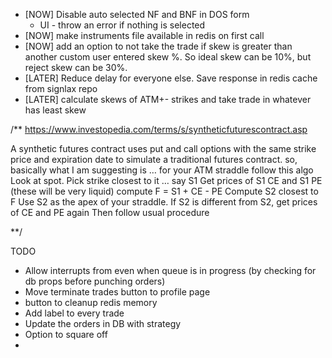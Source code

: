 - [NOW] Disable auto selected NF and BNF in DOS form
  - UI - throw an error if nothing is selected
- [NOW] make instruments file available in redis on first call
- [NOW] add an option to not take the trade if skew is greater than another custom user entered skew %. So ideal skew can be 10%, but reject skew can be 30%.
- [LATER] Reduce delay for everyone else. Save response in redis cache from signlax repo
- [LATER] calculate skews of ATM+-<step> strikes and take trade in whatever has least skew

/\*\*
https://www.investopedia.com/terms/s/syntheticfuturescontract.asp

A synthetic futures contract uses put and call options with the same strike price and expiration date to simulate a traditional futures contract.
so, basically what I am suggesting is … for your ATM straddle follow this algo
Look at spot. Pick strike closest to it … say S1
Get prices of S1 CE and S1 PE (these will be very liquid)
compute F = S1 + CE - PE
Compute S2 closest to F
Use S2 as the apex of your straddle. If S2 is different from S2, get prices of CE and PE again
Then follow usual procedure

\*\*/

TODO

- Allow interrupts from even when queue is in progress (by checking for db props before punching orders)
- Move terminate trades button to profile page
- button to cleanup redis memory
- Add label to every trade
- Update the orders in DB with strategy
- Option to square off 
- 
